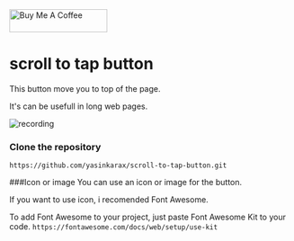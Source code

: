 <a href="https://www.buymeacoffee.com/yasinkara" target="_blank">
<img src="https://cdn.buymeacoffee.com/buttons/default-orange.png" alt="Buy Me A Coffee" height="41" width="174">
</a>


# scroll to tap button
This button move you to top of the page.

It's can be usefull in long web pages.

![recording](https://i.hizliresim.com/8uzm8hf.gif)

### Clone the repository
``` https://github.com/yasinkarax/scroll-to-tap-button.git ```

###Icon or image
You can use an icon or image for the button.

If you want to use icon, i recomended Font Awesome.

To add Font Awesome to your project, just paste Font Awesome Kit to your code.
```https://fontawesome.com/docs/web/setup/use-kit```

